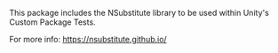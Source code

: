 This package includes the NSubstitute library to be used within Unity's Custom Package Tests.

For more info: https://nsubstitute.github.io/